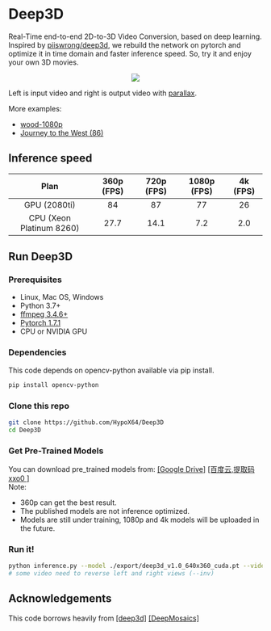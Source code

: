 # Deep3D
Real-Time end-to-end 2D-to-3D Video Conversion, based on deep learning.<br> Inspired by [piiswrong/deep3d](https://github.com/piiswrong/deep3d), we rebuild the network on pytorch and optimize it in time domain and faster inference speed. So, try it and enjoy your own 3D movies.

<div align="center">
  <img src="./medias/wood_result_360p.gif"><br>
</div>

Left is input video and right is output video with [parallax](https://en.wikipedia.org/wiki/Parallax).<br>

More examples:
- [wood-1080p](https://www.bilibili.com/video/bv1bt4y1x7N3)
- [Journey to the West (86)](https://www.bilibili.com/video/bv1xT4y1B7QK)

## Inference speed

|           Plan           | 360p (FPS) | 720p (FPS) | 1080p (FPS) | 4k (FPS) |
| :----------------------: | :--------: | :--------: | :---------: | :------: |
|       GPU (2080ti)       |     84     |     87     |     77      |    26    |
| CPU (Xeon Platinum 8260) |    27.7    |    14.1    |     7.2     |   2.0    |

## Run Deep3D
### Prerequisites
- Linux, Mac OS, Windows
- Python 3.7+
- [ffmpeg 3.4.6+](http://ffmpeg.org/)
- [Pytorch 1.7.1](https://pytorch.org/)
- CPU or NVIDIA GPU<br>

### Dependencies
This code depends on opencv-python available via pip install.
```bash
pip install opencv-python
```

### Clone this repo
```bash
git clone https://github.com/HypoX64/Deep3D
cd Deep3D
```

### Get Pre-Trained Models
You can download pre_trained models from:
[[Google Drive]](https://drive.google.com/drive/folders/1o-JRU9A38rHwoozHZNJDxKKAydgK_z04?usp=sharing) [[百度云,提取码xxo0 ]](https://pan.baidu.com/s/1Qml48TBI7_AC_d5oiZEAyQ) <br>
Note:
- 360p can get the best result.
- The published models are not inference optimized.
- Models are still under training, 1080p and 4k models will be uploaded in the future.


### Run it!
```bash
python inference.py --model ./export/deep3d_v1.0_640x360_cuda.pt --video ./medias/wood.mp4 --out ./result/wood.mp4 --inv
# some video need to reverse left and right views (--inv)
```


## Acknowledgements
This code borrows heavily from [[deep3d]](https://github.com/piiswrong/deep3d) [[DeepMosaics]](https://github.com/HypoX64/DeepMosaics)